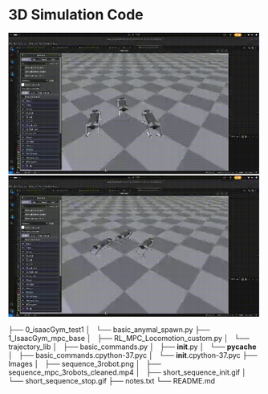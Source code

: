 # 3D Simulation Code



<img src="Images/short_sequence_init.gif" width=500>

<img src="Images/short_sequence_stop.gif" width=500>



├── 0_isaacGym_test1
│   └── basic_anymal_spawn.py
├── 1_IsaacGym_mpc_base
│   ├── RL_MPC_Locomotion_custom.py
│   └── trajectory_lib
│       ├── basic_commands.py
│       ├── __init__.py
│       └── __pycache__
│           ├── basic_commands.cpython-37.pyc
│           └── __init__.cpython-37.pyc
├── Images
│   ├── sequence_3robot.png
│   ├── sequence_mpc_3robots_cleaned.mp4
│   ├── short_sequence_init.gif
│   └── short_sequence_stop.gif
├── notes.txt
└── README.md

